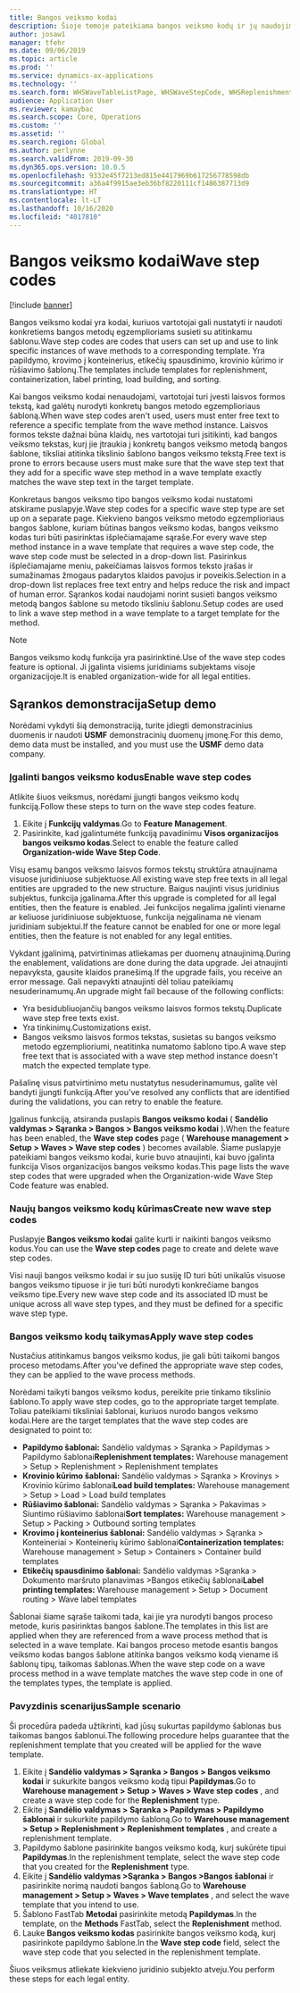 ```yaml
---
title: Bangos veiksmo kodai
description: Šioje temoje pateikiama bangos veiksmo kodų ir jų naudojimo apžvalga.
author: josaw1
manager: tfehr
ms.date: 09/06/2019
ms.topic: article
ms.prod: ''
ms.service: dynamics-ax-applications
ms.technology: ''
ms.search.form: WHSWaveTableListPage, WHSWaveStepCode, WHSReplenishmentTemplates, WHSWaveTemplateTable
audience: Application User
ms.reviewer: kamaybac
ms.search.scope: Core, Operations
ms.custom: ''
ms.assetid: ''
ms.search.region: Global
ms.author: perlynne
ms.search.validFrom: 2019-09-30
ms.dyn365.ops.version: 10.0.5
ms.openlocfilehash: 9332e45f7213ed815e4417969b617256778598db
ms.sourcegitcommit: a36a4f9915ae3eb36bf8220111cf1486387713d9
ms.translationtype: HT
ms.contentlocale: lt-LT
ms.lasthandoff: 10/16/2020
ms.locfileid: "4017810"
---
```

# <a name="wave-step-codes"></a><span data-ttu-id="54824-103">Bangos veiksmo kodai</span><span class="sxs-lookup"><span data-stu-id="54824-103">Wave step codes</span></span>

[!include [banner](../includes/banner.md)]

<span data-ttu-id="54824-104">Bangos veiksmo kodai yra kodai, kuriuos vartotojai gali nustatyti ir naudoti konkretiems bangos metodų egzemplioriams susieti su atitinkamu šablonu.</span><span class="sxs-lookup"><span data-stu-id="54824-104">Wave step codes are codes that users can set up and use to link specific instances of wave methods to a corresponding template.</span></span> <span data-ttu-id="54824-105">Yra papildymo, krovimo į konteinerius, etikečių spausdinimo, krovinio kūrimo ir rūšiavimo šablonų.</span><span class="sxs-lookup"><span data-stu-id="54824-105">The templates include templates for replenishment, containerization, label printing, load building, and sorting.</span></span>

<span data-ttu-id="54824-106">Kai bangos veiksmo kodai nenaudojami, vartotojai turi įvesti laisvos formos tekstą, kad galėtų nurodyti konkretų bangos metodo egzemplioriaus šabloną.</span><span class="sxs-lookup"><span data-stu-id="54824-106">When wave step codes aren't used, users must enter free text to reference a specific template from the wave method instance.</span></span> <span data-ttu-id="54824-107">Laisvos formos tekste dažnai būna klaidų, nes vartotojai turi įsitikinti, kad bangos veiksmo tekstas, kurį jie įtraukia į konkretų bangos veiksmo metodą bangos šablone, tiksliai atitinka tikslinio šablono bangos veiksmo tekstą.</span><span class="sxs-lookup"><span data-stu-id="54824-107">Free text is prone to errors because users must make sure that the wave step text that they add for a specific wave step method in a wave template exactly matches the wave step text in the target template.</span></span>

<span data-ttu-id="54824-108">Konkretaus bangos veiksmo tipo bangos veiksmo kodai nustatomi atskirame puslapyje.</span><span class="sxs-lookup"><span data-stu-id="54824-108">Wave step codes for a specific wave step type are set up on a separate page.</span></span> <span data-ttu-id="54824-109">Kiekvieno bangos veiksmo metodo egzemplioriaus bangos šablone, kuriam būtinas bangos veiksmo kodas, bangos veiksmo kodas turi būti pasirinktas išplečiamajame sąraše.</span><span class="sxs-lookup"><span data-stu-id="54824-109">For every wave step method instance in a wave template that requires a wave step code, the wave step code must be selected in a drop-down list.</span></span> <span data-ttu-id="54824-110">Pasirinkus išplečiamajame meniu, pakeičiamas laisvos formos teksto įrašas ir sumažinamas žmogaus padarytos klaidos pavojus ir poveikis.</span><span class="sxs-lookup"><span data-stu-id="54824-110">Selection in a drop-down list replaces free text entry and helps reduce the risk and impact of human error.</span></span> <span data-ttu-id="54824-111">Sąrankos kodai naudojami norint susieti bangos veiksmo metodą bangos šablone su metodo tiksliniu šablonu.</span><span class="sxs-lookup"><span data-stu-id="54824-111">Setup codes are used to link a wave step method in a wave template to a target template for the method.</span></span>

> [!NOTE]
> <span data-ttu-id="54824-112">Bangos veiksmo kodų funkcija yra pasirinktinė.</span><span class="sxs-lookup"><span data-stu-id="54824-112">Use of the wave step codes feature is optional.</span></span> <span data-ttu-id="54824-113">Ji įgalinta visiems juridiniams subjektams visoje organizacijoje.</span><span class="sxs-lookup"><span data-stu-id="54824-113">It is enabled organization-wide for all legal entities.</span></span>

## <a name="setup-demo"></a><span data-ttu-id="54824-114">Sąrankos demonstracija</span><span class="sxs-lookup"><span data-stu-id="54824-114">Setup demo</span></span> 

<span data-ttu-id="54824-115">Norėdami vykdyti šią demonstraciją, turite įdiegti demonstracinius duomenis ir naudoti **USMF** demonstracinių duomenų įmonę.</span><span class="sxs-lookup"><span data-stu-id="54824-115">For this demo, demo data must be installed, and you must use the **USMF** demo data company.</span></span>

### <a name="enable-wave-step-codes"></a><span data-ttu-id="54824-116">Įgalinti bangos veiksmo kodus</span><span class="sxs-lookup"><span data-stu-id="54824-116">Enable wave step codes</span></span>

<span data-ttu-id="54824-117">Atlikite šiuos veiksmus, norėdami įjungti bangos veiksmo kodų funkciją.</span><span class="sxs-lookup"><span data-stu-id="54824-117">Follow these steps to turn on the wave step codes feature.</span></span>

1. <span data-ttu-id="54824-118">Eikite į **Funkcijų valdymas**.</span><span class="sxs-lookup"><span data-stu-id="54824-118">Go to **Feature Management**.</span></span>
2. <span data-ttu-id="54824-119">Pasirinkite, kad įgalintumėte funkciją pavadinimu **Visos organizacijos bangos veiksmo kodas**.</span><span class="sxs-lookup"><span data-stu-id="54824-119">Select to enable the feature called **Organization-wide Wave Step Code**.</span></span>

<span data-ttu-id="54824-120">Visų esamų bangos veiksmo laisvos formos tekstų struktūra atnaujinama visuose juridiniuose subjektuose.</span><span class="sxs-lookup"><span data-stu-id="54824-120">All existing wave step free texts in all legal entities are upgraded to the new structure.</span></span> <span data-ttu-id="54824-121">Baigus naujinti visus juridinius subjektus, funkcija įgalinama.</span><span class="sxs-lookup"><span data-stu-id="54824-121">After this upgrade is completed for all legal entities, then the feature is enabled.</span></span> <span data-ttu-id="54824-122">Jei funkcijos negalima įgalinti viename ar keliuose juridiniuose subjektuose, funkcija neįgalinama nė vienam juridiniam subjektui.</span><span class="sxs-lookup"><span data-stu-id="54824-122">If the feature cannot be enabled for one or more legal entities, then the feature is not enabled for any legal entities.</span></span>

<span data-ttu-id="54824-123">Vykdant įgalinimą, patvirtinimas atliekamas per duomenų atnaujinimą.</span><span class="sxs-lookup"><span data-stu-id="54824-123">During the enablement, validations are done during the data upgrade.</span></span> <span data-ttu-id="54824-124">Jei atnaujinti nepavyksta, gausite klaidos pranešimą.</span><span class="sxs-lookup"><span data-stu-id="54824-124">If the upgrade fails, you receive an error message.</span></span> <span data-ttu-id="54824-125">Gali nepavykti atnaujinti dėl toliau pateikiamų nesuderinamumų.</span><span class="sxs-lookup"><span data-stu-id="54824-125">An upgrade might fail because of the following conflicts:</span></span>

- <span data-ttu-id="54824-126">Yra besidubliuojančių bangos veiksmo laisvos formos tekstų.</span><span class="sxs-lookup"><span data-stu-id="54824-126">Duplicate wave step free texts exist.</span></span>
- <span data-ttu-id="54824-127">Yra tinkinimų.</span><span class="sxs-lookup"><span data-stu-id="54824-127">Customizations exist.</span></span>
- <span data-ttu-id="54824-128">Bangos veiksmo laisvos formos tekstas, susietas su bangos veiksmo metodo egzemplioriumi, neatitinka numatomo šablono tipo.</span><span class="sxs-lookup"><span data-stu-id="54824-128">A wave step free text that is associated with a wave step method instance doesn't match the expected template type.</span></span>

<span data-ttu-id="54824-129">Pašalinę visus patvirtinimo metu nustatytus nesuderinamumus, galite vėl bandyti įjungti funkciją.</span><span class="sxs-lookup"><span data-stu-id="54824-129">After you've resolved any conflicts that are identified during the validations, you can retry to enable the feature.</span></span>

<span data-ttu-id="54824-130">Įgalinus funkciją, atsiranda puslapis **Bangos veiksmo kodai** ( **Sandėlio valdymas \> Sąranka \> Bangos \> Bangos veiksmo kodai** ).</span><span class="sxs-lookup"><span data-stu-id="54824-130">When the feature has been enabled, the **Wave step codes** page ( **Warehouse management \> Setup \> Waves \> Wave step codes** ) becomes available.</span></span> <span data-ttu-id="54824-131">Šiame puslapyje pateikiami bangos veiksmo kodai, kurie buvo atnaujinti, kai buvo įgalinta funkcija Visos organizacijos bangos veiksmo kodas.</span><span class="sxs-lookup"><span data-stu-id="54824-131">This page lists the wave step codes that were upgraded when the Organization-wide Wave Step Code feature was enabled.</span></span>

### <a name="create-new-wave-step-codes"></a><span data-ttu-id="54824-132">Naujų bangos veiksmo kodų kūrimas</span><span class="sxs-lookup"><span data-stu-id="54824-132">Create new wave step codes</span></span>

<span data-ttu-id="54824-133">Puslapyje **Bangos veiksmo kodai** galite kurti ir naikinti bangos veiksmo kodus.</span><span class="sxs-lookup"><span data-stu-id="54824-133">You can use the **Wave step codes** page to create and delete wave step codes.</span></span>

<span data-ttu-id="54824-134">Visi nauji bangos veiksmo kodai ir su juo susiję ID turi būti unikalūs visuose bangos veiksmo tipuose ir jie turi būti nurodyti konkrečiame bangos veiksmo tipe.</span><span class="sxs-lookup"><span data-stu-id="54824-134">Every new wave step code and its associated ID must be unique across all wave step types, and they must be defined for a specific wave step type.</span></span>

### <a name="apply-wave-step-codes"></a><span data-ttu-id="54824-135">Bangos veiksmo kodų taikymas</span><span class="sxs-lookup"><span data-stu-id="54824-135">Apply wave step codes</span></span>

<span data-ttu-id="54824-136">Nustačius atitinkamus bangos veiksmo kodus, jie gali būti taikomi bangos proceso metodams.</span><span class="sxs-lookup"><span data-stu-id="54824-136">After you've defined the appropriate wave step codes, they can be applied to the wave process methods.</span></span>

<span data-ttu-id="54824-137">Norėdami taikyti bangos veiksmo kodus, pereikite prie tinkamo tikslinio šablono.</span><span class="sxs-lookup"><span data-stu-id="54824-137">To apply wave step codes, go to the appropriate target template.</span></span> <span data-ttu-id="54824-138">Toliau pateikiami tiksliniai šablonai, kuriuos nurodo bangos veiksmo kodai.</span><span class="sxs-lookup"><span data-stu-id="54824-138">Here are the target templates that the wave step codes are designated to point to:</span></span>

- <span data-ttu-id="54824-139">**Papildymo šablonai:** Sandėlio valdymas \> Sąranka \> Papildymas \> Papildymo šablonai</span><span class="sxs-lookup"><span data-stu-id="54824-139">**Replenishment templates:** Warehouse management \> Setup \> Replenishment \> Replenishment templates</span></span>
- <span data-ttu-id="54824-140">**Krovinio kūrimo šablonai:** Sandėlio valdymas \> Sąranka \> Krovinys \> Krovinio kūrimo šablonai</span><span class="sxs-lookup"><span data-stu-id="54824-140">**Load build templates:** Warehouse management \> Setup \> Load \> Load build templates</span></span>
- <span data-ttu-id="54824-141">**Rūšiavimo šablonai:** Sandėlio valdymas \> Sąranka \> Pakavimas \> Siuntimo rūšiavimo šablonai</span><span class="sxs-lookup"><span data-stu-id="54824-141">**Sort templates:** Warehouse management \> Setup \> Packing \> Outbound sorting templates</span></span>
- <span data-ttu-id="54824-142">**Krovimo į konteinerius šablonai:** Sandėlio valdymas \> Sąranka \> Konteineriai \> Konteinerių kūrimo šablonai</span><span class="sxs-lookup"><span data-stu-id="54824-142">**Containerization templates:** Warehouse management \> Setup \> Containers \> Container build templates</span></span>
- <span data-ttu-id="54824-143">**Etikečių spausdinimo šablonai:** Sandėlio valdymas \>Sąranka \> Dokumento maršruto planavimas \>Bangos etikečių šablonai</span><span class="sxs-lookup"><span data-stu-id="54824-143">**Label printing templates:** Warehouse management \> Setup \> Document routing \> Wave label templates</span></span>

<span data-ttu-id="54824-144">Šablonai šiame sąraše taikomi tada, kai jie yra nurodyti bangos proceso metode, kuris pasirinktas bangos šablone.</span><span class="sxs-lookup"><span data-stu-id="54824-144">The templates in this list are applied when they are referenced from a wave process method that is selected in a wave template.</span></span> <span data-ttu-id="54824-145">Kai bangos proceso metode esantis bangos veiksmo kodas bangos šablone atitinka bangos veiksmo kodą viename iš šablonų tipų, taikomas šablonas.</span><span class="sxs-lookup"><span data-stu-id="54824-145">When the wave step code on a wave process method in a wave template matches the wave step code in one of the templates types, the template is applied.</span></span>

### <a name="sample-scenario"></a><span data-ttu-id="54824-146">Pavyzdinis scenarijus</span><span class="sxs-lookup"><span data-stu-id="54824-146">Sample scenario</span></span>

<span data-ttu-id="54824-147">Ši procedūra padeda užtikrinti, kad jūsų sukurtas papildymo šablonas bus taikomas bangos šablonui.</span><span class="sxs-lookup"><span data-stu-id="54824-147">The following procedure helps guarantee that the replenishment template that you created will be applied for the wave template.</span></span>

1. <span data-ttu-id="54824-148">Eikite į **Sandėlio valdymas \> Sąranka \> Bangos \> Bangos veiksmo kodai** ir sukurkite bangos veiksmo kodą tipui **Papildymas**.</span><span class="sxs-lookup"><span data-stu-id="54824-148">Go to **Warehouse management \> Setup \> Waves \> Wave step codes** , and create a wave step code for the **Replenishment** type.</span></span>
2. <span data-ttu-id="54824-149">Eikite į **Sandėlio valdymas \> Sąranka \> Papildymas \> Papildymo šablonai** ir sukurkite papildymo šabloną.</span><span class="sxs-lookup"><span data-stu-id="54824-149">Go to **Warehouse management \> Setup \> Replenishment \> Replenishment templates** , and create a replenishment template.</span></span>
3. <span data-ttu-id="54824-150">Papildymo šablone pasirinkite bangos veiksmo kodą, kurį sukūrėte tipui **Papildymas**.</span><span class="sxs-lookup"><span data-stu-id="54824-150">In the replenishment template, select the wave step code that you created for the **Replenishment** type.</span></span>
4. <span data-ttu-id="54824-151">Eikite į **Sandėlio valdymas \>Sąranka \> Bangos \>Bangos šablonai** ir pasirinkite norimą naudoti bangos šabloną.</span><span class="sxs-lookup"><span data-stu-id="54824-151">Go to **Warehouse management \> Setup \> Waves \> Wave templates** , and select the wave template that you intend to use.</span></span>
5. <span data-ttu-id="54824-152">Šablono FastTab **Metodai** pasirinkite metodą **Papildymas**.</span><span class="sxs-lookup"><span data-stu-id="54824-152">In the template, on the **Methods** FastTab, select the **Replenishment** method.</span></span>
6. <span data-ttu-id="54824-153">Lauke **Bangos veiksmo kodas** pasirinkite bangos veiksmo kodą, kurį pasirinkote papildymo šablone.</span><span class="sxs-lookup"><span data-stu-id="54824-153">In the **Wave step code** field, select the wave step code that you selected in the replenishment template.</span></span>

<span data-ttu-id="54824-154">Šiuos veiksmus atliekate kiekvieno juridinio subjekto atveju.</span><span class="sxs-lookup"><span data-stu-id="54824-154">You perform these steps for each legal entity.</span></span>
